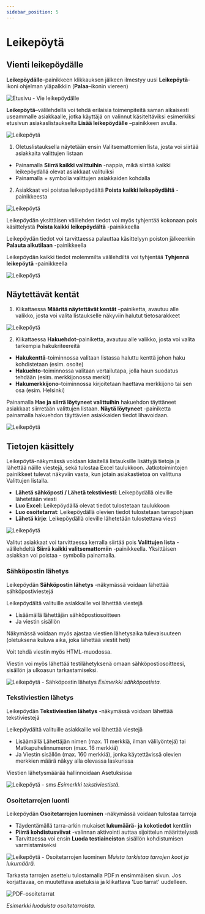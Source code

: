 ```yaml
---
sidebar_position: 5
---
```


# Leikepöytä

## Vienti leikepöydälle

**Leikepöydälle**–painikkeen klikkauksen jälkeen ilmestyy uusi **Leikepöytä**-ikoni ohjelman yläpalkkiin (**Palaa**–ikonin viereen)

![Etusivu - Vie leikepöydälle](/img/ohjeet/leikepyota1.png)

**Leikepöytä**–välilehdellä voi tehdä erilaisia toimenpiteitä saman aikaisesti useammalle asiakkaalle, jotka käyttäjä on valinnut käsiteltäviksi esimerkiksi etusivun asiakaslistaukselta **Lisää leikepöydälle** –painikkeen avulla.

![Leikepöytä](/img/ohjeet/leikepyota2.png)

1. Oletuslistauksella näytetään ensin Valitsemattomien lista, josta voi siirtää asiakkaita valittujen listaan
- Painamalla **Siirrä kaikki valittuihin** -nappia, mikä siirtää kaikki leikepöydällä olevat asiakkaat valituiksi
- Painamalla + symbolia valittujen asiakkaiden kohdalla
2. Asiakkaat voi poistaa leikepöydältä **Poista kaikki leikepöydältä** -painikkeesta

![Leikepöytä](/img/ohjeet/leikepyota3.png)

Leikepöydän yksittäisen välilehden tiedot voi myös tyhjentää kokonaan pois käsittelystä **Poista kaikki leikepöydältä** -painikkeella

Leikepöydän tiedot voi tarvittaessa palauttaa käsittelyyn poiston jälkeenkin **Palauta alkutilaan** -painikkeella

Leikepöydän kaikki tiedot molemmilta välilehdiltä voi tyhjentää **Tyhjennä leikepöytä** -painikkeella

![Leikepöytä](/img/ohjeet/leikepyota7.png)

## Näytettävät kentät

1. Klikattaessa **Määritä näytettävät kentät** –painiketta, avautuu alle valikko, josta voi valita listaukselle näkyviin halutut tietosarakkeet

![Leikepöytä](/img/ohjeet/leikepyota4.png)

2. Klikattaessa **Hakuehdot**–painiketta, avautuu alle valikko, josta voi valita tarkempia hakukriteereitä
- **Hakukenttä**-toiminnossa valitaan listassa haluttu kenttä johon haku kohdistetaan (esim. osoite)
- **Hakuehto**–toiminnossa valitaan vertailutapa, jolla haun suodatus tehdään (esim. merkkijonossa merkit)
- **Hakumerkkijono**–toiminnossa kirjoitetaan haettava merkkijono tai sen osa (esim. Helsinki)

Painamalla **Hae ja siirrä löytyneet valittuihin** hakuehdon täyttäneet asiakkaat siirretään valittujen listaan. **Näytä löytyneet** -painiketta painamalla hakuehdon täyttävien asiakkaiden tiedot lihavoidaan. 

![Leikepöytä](/img/ohjeet/leikepyota5.png)

## Tietojen käsittely

Leikepöytä-näkymässä voidaan käsitellä listauksille lisättyjä tietoja ja lähettää näille viestejä, sekä tulostaa Excel taulukkoon. Jatkotoimintojen painikkeet tulevat näkyviin vasta, kun jotain asiakastietoa on valittuna Valittujen listalla. 
- **Lähetä sähköposti / Lähetä tekstiviesti**: Leikepöydällä oleville lähetetään viesti
- **Luo Excel**: Leikepöydällä olevat tiedot tulostetaan taulukkoon
- **Luo osoitetarrat**: Leikepöydällä olevien tiedot tulostetaan tarrapohjaan
- **Lähetä kirje**: Leikepöydällä oleville lähetetään tulostettava viesti

![Leikepöytä](/img/ohjeet/leikepyota6.png)

Valitut asiakkaat voi tarvittaessa kerralla siirtää pois **Valittujen lista** -välilehdeltä **Siirrä kaikki valitsemattomiin** -painikkeella. Yksittäisen asiakkan voi poistaa - symbolia painamalla.

### Sähköpostin lähetys

Leikepöydän **Sähköpostin lähetys** -näkymässä voidaan lähettää sähköpostiviestejä

Leikepöydältä valituille asiakkaille voi lähettää viestejä
- Lisäämällä lähettäjän sähköpostiosoitteen
- Ja viestin sisällön

Näkymässä voidaan myös ajastaa viestien lähetysaika tulevaisuuteen (oletuksena kuluva aika, joka lähettää viestit heti)

Voit tehdä viestin myös HTML-muodossa.

Viestin voi myös lähettää testilähetyksenä omaan sähköpostiosoitteesi, sisällön ja ulkoasun tarkastamiseksi.

![Leikepöytä - Sähköpostin lähetys](/img/ohjeet/leikepoyta-email.png)
*Esimerkki sähköpostista.*

### Tekstiviestien lähetys

Leikepöydän **Tekstiviestien lähetys** -näkymässä voidaan lähettää tekstiviestejä

Leikepöydältä valituille asiakkaille voi lähettää viestejä
- Lisäämällä Lähettäjän nimen (max. 11 merkkiä, ilman välilyöntejä) tai Matkapuhelinnumeron (max. 16 merkkiä)
- Ja Viestin sisällön (max. 160 merkkiä), jonka käytettävissä olevien merkkien määrä näkyy alla olevassa laskurissa

Viestien lähetysmäärää hallinnoidaan Asetuksissa

![Leikepöytä - sms](/img/ohjeet/leikepoyta-sms.png)
*Esimerkki tekstiviestistä.*

### Osoitetarrojen luonti
Leikepöydän **Osoitetarrojen luominen** -näkymässä voidaan tulostaa tarroja
- Täydentämällä tarra-arkin mukaiset **lukumäärä- ja kokotiedot** kenttiin
- **Piirrä kohdistusviivat** -valinnan aktivointi auttaa sijoittelun määrittelyssä
- Tarvittaessa voi ensin **Luoda testiaineiston** sisällön kohdistumisen varmistamiseksi

![Leikepöytä - Osoitetarrojen luominen](/img/ohjeet/leikepoyta-tarrat.png)
*Muista tarkistaa tarrojen koot ja lukumäärä.*

Tarkasta tarrojen asettelu tulostamalla PDF:n ensimmäisen sivun. Jos korjattavaa, on muutettava asetuksia ja klikattava 'Luo tarrat' uudelleen.

![PDF-osoitetarrat](/img/ohjeet/luodut-tarrat.png)

*Esimerkki luoduista osoitetarroista.*

